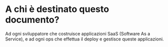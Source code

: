 A chi è destinato questo documento?
==============================

Ad ogni sviluppatore che costruisce applicazioni SaaS (Software As a Service), e ad ogni ops che effettua il deploy e gestisce queste applicazioni.